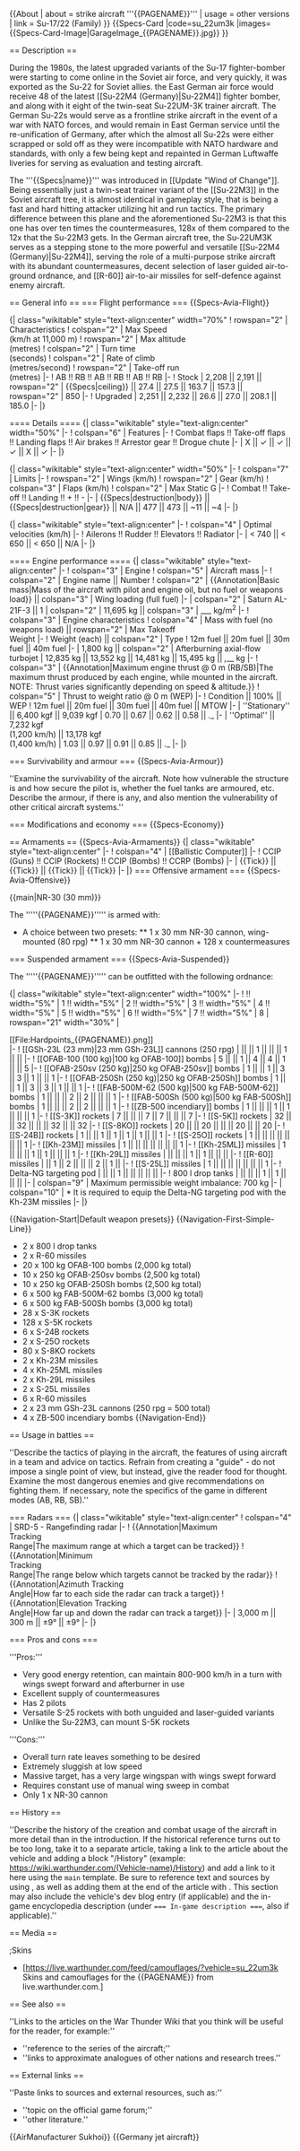 {{About
| about = strike aircraft '''{{PAGENAME}}'''
| usage = other versions
| link = Su-17/22 (Family)
}}
{{Specs-Card
|code=su_22um3k
|images={{Specs-Card-Image|GarageImage_{{PAGENAME}}.jpg}}
}}

== Description ==
<!-- ''In the description, the first part should be about the history of and the creation and combat usage of the aircraft, as well as its key features. In the second part, tell the reader about the aircraft in the game. Insert a screenshot of the vehicle, so that if the novice player does not remember the vehicle by name, he will immediately understand what kind of vehicle the article is talking about.'' -->
During the 1980s, the latest upgraded variants of the Su-17 fighter-bomber were starting to come online in the Soviet air force, and very quickly, it was exported as the Su-22 for Soviet allies. the East German air force would receive 48 of the latest [[Su-22M4 (Germany)|Su-22M4]] fighter bomber, and along with it eight of the twin-seat Su-22UM-3K trainer aircraft. The German Su-22s would serve as a frontline strike aircraft in the event of a war with NATO forces, and would remain in East German service until the re-unification of Germany, after which the almost all Su-22s were either scrapped or sold off as they were incompatible with NATO hardware and standards, with only a few being kept and repainted in German Luftwaffe liveries for serving as evaluation and testing aircraft.

The '''{{Specs|name}}''' was introduced in [[Update "Wind of Change"]]. Being essentially just a twin-seat trainer variant of the [[Su-22M3]] in the Soviet aircraft tree, it is almost identical in gameplay style, that is being a fast and hard hitting attacker utilizing hit and run tactics. The primary difference between this plane and the aforementioned Su-22M3 is that this one has over ten times the countermeasures, 128x of them compared to the 12x that the Su-22M3 gets. In the German aircraft tree, the Su-22UM3K serves as a stepping stone to the more powerful and versatile [[Su-22M4 (Germany)|Su-22M4]], serving the role of a multi-purpose strike aircraft with its abundant countermeasures, decent selection of laser guided air-to-ground ordnance, and [[R-60]] air-to-air missiles for self-defence against enemy aircraft.

== General info ==
=== Flight performance ===
{{Specs-Avia-Flight}}
<!-- ''Describe how the aircraft behaves in the air. Speed, manoeuvrability, acceleration and allowable loads - these are the most important characteristics of the vehicle.'' -->

{| class="wikitable" style="text-align:center" width="70%"
! rowspan="2" | Characteristics
! colspan="2" | Max Speed<br>(km/h at 11,000 m)
! rowspan="2" | Max altitude<br>(metres)
! colspan="2" | Turn time<br>(seconds)
! colspan="2" | Rate of climb<br>(metres/second)
! rowspan="2" | Take-off run<br>(metres)
|-
! AB !! RB !! AB !! RB !! AB !! RB
|-
! Stock
| 2,208 || 2,191 || rowspan="2" | {{Specs|ceiling}} || 27.4 || 27.5 || 163.7 || 157.3 || rowspan="2" | 850
|-
! Upgraded
| 2,251 || 2,232 || 26.6 || 27.0 || 208.1 || 185.0
|-
|}

==== Details ====
{| class="wikitable" style="text-align:center" width="50%"
|-
! colspan="6" | Features
|-
! Combat flaps !! Take-off flaps !! Landing flaps !! Air brakes !! Arrestor gear !! Drogue chute
|-
| X || ✓ || ✓ || ✓ || X || ✓     <!-- ✓ -->
|-
|}

{| class="wikitable" style="text-align:center" width="50%"
|-
! colspan="7" | Limits
|-
! rowspan="2" | Wings (km/h)
! rowspan="2" | Gear (km/h)
! colspan="3" | Flaps (km/h)
! colspan="2" | Max Static G
|-
! Combat !! Take-off !! Landing !! + !! -
|-
| {{Specs|destruction|body}} || {{Specs|destruction|gear}} || N/A || 477 || 473 || ~11 || ~4
|-
|}

{| class="wikitable" style="text-align:center"
|-
! colspan="4" | Optimal velocities (km/h)
|-
! Ailerons !! Rudder !! Elevators !! Radiator
|-
| < 740 || < 650 || < 650 || N/A
|-
|}

==== Engine performance ====
{| class="wikitable" style="text-align:center"
|-
! colspan="3" | Engine
! colspan="5" | Aircraft mass
|-
! colspan="2" | Engine name || Number
! colspan="2" | {{Annotation|Basic mass|Mass of the aircraft with pilot and engine oil, but no fuel or weapons load}} || colspan="3" | Wing loading (full fuel)
|-
| colspan="2" | Saturn AL-21F-3 || 1
| colspan="2" | 11,695 kg || colspan="3" | ___ kg/m<sup>2</sup>
|-
! colspan="3" | Engine characteristics
! colspan="4" | Mass with fuel (no weapons load) || rowspan="2" | Max Takeoff<br>Weight
|-
! Weight (each) || colspan="2" | Type
! 12m fuel || 20m fuel || 30m fuel || 40m fuel
|-
| 1,800 kg || colspan="2" | Afterburning axial-flow turbojet
| 12,835 kg || 13,552 kg || 14,481 kg || 15,495 kg || _,___ kg
|-
! colspan="3" | {{Annotation|Maximum engine thrust @ 0 m (RB/SB)|The maximum thrust produced by each engine, while mounted in the aircraft. NOTE: Thrust varies significantly depending on speed & altitude.}}
! colspan="5" | Thrust to weight ratio @ 0 m (WEP)
|-
! Condition || 100% || WEP
! 12m fuel || 20m fuel || 30m fuel || 40m fuel || MTOW
|-
| ''Stationary'' || 6,400 kgf || 9,039 kgf
| 0.70 || 0.67 || 0.62 || 0.58 || _.__
|-
| ''Optimal'' || 7,232 kgf<br>(1,200 km/h) || 13,178 kgf<br>(1,400 km/h)
| 1.03 || 0.97 || 0.91 || 0.85 || _.__
|-
|}

=== Survivability and armour ===
{{Specs-Avia-Armour}}
<!-- ''Examine the survivability of the aircraft. Note how vulnerable the structure is and how secure the pilot is, whether the fuel tanks are armoured, etc. Describe the armour, if there is any, and also mention the vulnerability of other critical aircraft systems.'' -->
''Examine the survivability of the aircraft. Note how vulnerable the structure is and how secure the pilot is, whether the fuel tanks are armoured, etc. Describe the armour, if there is any, and also mention the vulnerability of other critical aircraft systems.''

=== Modifications and economy ===
{{Specs-Economy}}

== Armaments ==
{{Specs-Avia-Armaments}}
{| class="wikitable" style="text-align:center"
|-
! colspan="4" | [[Ballistic Computer]]
|-
! CCIP (Guns) !! CCIP (Rockets) !! CCIP (Bombs) !! CCRP (Bombs)
|-
| {{Tick}} || {{Tick}} || {{Tick}} || {{Tick}}
|-
|}
=== Offensive armament ===
{{Specs-Avia-Offensive}}
<!-- ''Describe the offensive armament of the aircraft, if any. Describe how effective the cannons and machine guns are in a battle, and also what belts or drums are better to use. If there is no offensive weaponry, delete this subsection.'' -->
{{main|NR-30 (30 mm)}}

The '''''{{PAGENAME}}''''' is armed with:

* A choice between two presets:
** 1 x 30 mm NR-30 cannon, wing-mounted (80 rpg)
** 1 x 30 mm NR-30 cannon + 128 x countermeasures

=== Suspended armament ===
{{Specs-Avia-Suspended}}
<!-- ''Describe the aircraft's suspended armament: additional cannons under the wings, bombs, rockets and torpedoes. This section is especially important for bombers and attackers. If there is no suspended weaponry remove this subsection.'' -->

The '''''{{PAGENAME}}''''' can be outfitted with the following ordnance:

{| class="wikitable" style="text-align:center" width="100%"
|-
! !! width="5%" | 1 !! width="5%" | 2 !! width="5%" | 3 !! width="5%" | 4 !! width="5%" | 5 !! width="5%" | 6 !! width="5%" | 7 !! width="5%" | 8
| rowspan="21" width="30%" | <div class="ttx-image">[[File:Hardpoints_{{PAGENAME}}.png]]</div>
|-
! [[GSh-23L (23 mm)|23 mm GSh-23L]] cannons (250 rpg)
| || || 1 || || || 1 || ||
|-
! [[OFAB-100 (100 kg)|100 kg OFAB-100]] bombs
| 5 || || 1 || 4 || 4 || 1 || || 5
|-
! [[OFAB-250sv (250 kg)|250 kg OFAB-250sv]] bombs
| 1 || || 1 || 3 || 3 || 1 || || 1
|-
! [[OFAB-250Sh (250 kg)|250 kg OFAB-250Sh]] bombs
| 1 || || 1 || 3 || 3 || 1 || || 1
|-
! [[FAB-500M-62 (500 kg)|500 kg FAB-500M-62]] bombs
| 1 || || || 2 || 2 || || || 1
|-
! [[FAB-500Sh (500 kg)|500 kg FAB-500Sh]] bombs
| 1 || || || 2 || 2 || || || 1
|-
! [[ZB-500 incendiary]] bombs
| 1 || || || 1 || 1 || || || 1
|-
! [[S-3K]] rockets
| 7 || || || 7 || 7 || || || 7
|-
! [[S-5K]] rockets
| 32 || || 32 || || || 32 || || 32
|-
! [[S-8KO]] rockets
| 20 || || 20 || || || 20 || || 20
|-
! [[S-24B]] rockets
| 1 || || 1 || 1 || 1 || 1 || || 1
|-
! [[S-25O]] rockets
| 1 || || || || || || || 1
|-
! [[Kh-23M]] missiles
| 1 || || || || || || || 1
|-
! [[Kh-25ML]] missiles
| 1 || || || 1 || 1 || || || 1
|-
! [[Kh-29L]] missiles
| || || || 1 || 1 || || ||
|-
! [[R-60]] missiles
| || 1 || 2 || || || 2 || 1 ||
|-
! [[S-25L]] missiles
| 1 || || || || || || || 1
|-
! Delta-NG targeting pod
| || || 1 || || || || ||
|-
! 800 l drop tanks
| || || || 1 || 1 || || ||
|-
| colspan="9" | Maximum permissible weight imbalance: 700 kg
|-
| colspan="10" | * It is required to equip the Delta-NG targeting pod with the Kh-23M missiles
|-
|}

{{Navigation-Start|Default weapon presets}}
{{Navigation-First-Simple-Line}}

* 2 x 800 l drop tanks
* 2 x R-60 missiles
* 20 x 100 kg OFAB-100 bombs (2,000 kg total)
* 10 x 250 kg OFAB-250sv bombs (2,500 kg total)
* 10 x 250 kg OFAB-250Sh bombs (2,500 kg total)
* 6 x 500 kg FAB-500M-62 bombs (3,000 kg total)
* 6 x 500 kg FAB-500Sh bombs (3,000 kg total)
* 28 x S-3K rockets
* 128 x S-5K rockets
* 6 x S-24B rockets
* 2 x S-25O rockets
* 80 x S-8KO rockets
* 2 x Kh-23M missiles
* 4 x Kh-25ML missiles
* 2 x Kh-29L missiles
* 2 x S-25L missiles
* 6 x R-60 missiles
* 2 x 23 mm GSh-23L cannons (250 rpg = 500 total)
* 4 x ZB-500 incendiary bombs
{{Navigation-End}}

== Usage in battles ==
<!-- ''Describe the tactics of playing in the aircraft, the features of using aircraft in a team and advice on tactics. Refrain from creating a "guide" - do not impose a single point of view, but instead, give the reader food for thought. Examine the most dangerous enemies and give recommendations on fighting them. If necessary, note the specifics of the game in different modes (AB, RB, SB).'' -->
''Describe the tactics of playing in the aircraft, the features of using aircraft in a team and advice on tactics. Refrain from creating a "guide" - do not impose a single point of view, but instead, give the reader food for thought. Examine the most dangerous enemies and give recommendations on fighting them. If necessary, note the specifics of the game in different modes (AB, RB, SB).''

=== Radars ===
{| class="wikitable" style="text-align:center"
! colspan="4" | SRD-5 - Rangefinding radar
|-
! {{Annotation|Maximum<br/>Tracking<br/>Range|The maximum range at which a target can be tracked}}
! {{Annotation|Minimum<br/>Tracking<br/>Range|The range below which targets cannot be tracked by the radar}}
! {{Annotation|Azimuth Tracking<br/>Angle|How far to each side the radar can track a target}}
! {{Annotation|Elevation Tracking<br/>Angle|How far up and down the radar can track a target}}
|-
| 3,000 m || 300 m || ±9° || ±9°
|-
|}

=== Pros and cons ===
<!-- ''Summarise and briefly evaluate the vehicle in terms of its characteristics and combat effectiveness. Mark its pros and cons in the bulleted list. Try not to use more than 6 points for each of the characteristics. Avoid using categorical definitions such as "bad", "good" and the like - use substitutions with softer forms such as "inadequate" and "effective".'' -->

'''Pros:'''

* Very good energy retention, can maintain 800-900 km/h in a turn with wings swept forward and afterburner in use
* Excellent supply of countermeasures
* Has 2 pilots
* Versatile S-25 rockets with both unguided and laser-guided variants
* Unlike the Su-22M3, can mount S-5K rockets

'''Cons:'''

* Overall turn rate leaves something to be desired
* Extremely sluggish at low speed
* Massive target, has a very large wingspan with wings swept forward
* Requires constant use of manual wing sweep in combat
* Only 1 x NR-30 cannon

== History ==
<!-- ''Describe the history of the creation and combat usage of the aircraft in more detail than in the introduction. If the historical reference turns out to be too long, take it to a separate article, taking a link to the article about the vehicle and adding a block "/History" (example: <nowiki>https://wiki.warthunder.com/(Vehicle-name)/History</nowiki>) and add a link to it here using the <code>main</code> template. Be sure to reference text and sources by using <code><nowiki><ref></ref></nowiki></code>, as well as adding them at the end of the article with <code><nowiki><references /></nowiki></code>. This section may also include the vehicle's dev blog entry (if applicable) and the in-game encyclopedia description (under <code><nowiki>=== In-game description ===</nowiki></code>, also if applicable).'' -->
''Describe the history of the creation and combat usage of the aircraft in more detail than in the introduction. If the historical reference turns out to be too long, take it to a separate article, taking a link to the article about the vehicle and adding a block "/History" (example: <nowiki>https://wiki.warthunder.com/(Vehicle-name)/History</nowiki>) and add a link to it here using the <code>main</code> template. Be sure to reference text and sources by using <code><nowiki><ref></ref></nowiki></code>, as well as adding them at the end of the article with <code><nowiki><references /></nowiki></code>. This section may also include the vehicle's dev blog entry (if applicable) and the in-game encyclopedia description (under <code><nowiki>=== In-game description ===</nowiki></code>, also if applicable).''

== Media ==
<!-- ''Excellent additions to the article would be video guides, screenshots from the game, and photos.'' -->

;Skins

* [https://live.warthunder.com/feed/camouflages/?vehicle=su_22um3k Skins and camouflages for the {{PAGENAME}} from live.warthunder.com.]

== See also ==
<!-- ''Links to the articles on the War Thunder Wiki that you think will be useful for the reader, for example:''
* ''reference to the series of the aircraft;''
* ''links to approximate analogues of other nations and research trees.'' -->
''Links to the articles on the War Thunder Wiki that you think will be useful for the reader, for example:''

* ''reference to the series of the aircraft;''
* ''links to approximate analogues of other nations and research trees.''

== External links ==
<!-- ''Paste links to sources and external resources, such as:''
* ''topic on the official game forum;''
* ''other literature.'' -->
''Paste links to sources and external resources, such as:''

* ''topic on the official game forum;''
* ''other literature.''

{{AirManufacturer Sukhoi}}
{{Germany jet aircraft}}